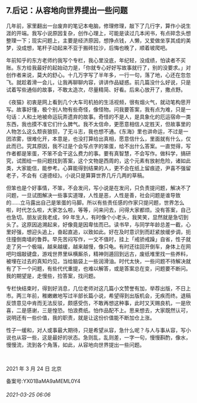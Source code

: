 ## 7.后记：从容地向世界提出一些问题
几年前，家里翻出一台废弃的笔记本电脑，修理修理，敲下了几行字，算作小说生涯的开端。我写小说原因复杂，创作心理上，可能是读过几本闲书，有点碎念头想整理一下；现实问题上，主要是经济原因，想挣点钱，人懒，又爱做坐享其成的美梦，没成想，笔杆子动起来不亚于搬砖拉沙，后悔也晚了，顺着坡爬吧。


年前知乎的东方老师约我写个专栏，我心里没底，年纪轻，没成绩，怕读者不买账。东方给我最好的起始动力是，「你就专心好好写故事就行了，别的没要求。」对创作者来说，莫大的舒心。十几万字写了半年多，一行一句，落了地，心还在忽忽飞。就趁着滑一会儿，让我再聊聊内容，讲讲作品疑惑。前几篇没什么好说，只是试着写些通俗的故事，不敢太造次，尽量精简、好看。后来心放开了，撒点野。


《夜猫》初衷是网上看到几个大车司机拍的生活视频，很有烟火气，就动笔构思开写。故事好懂，极个别人物有些奇怪，像怪物。问我要答案，我有点为难，只是一句话：人和土地被命运玩弄遗弃的故事。奇怪的不是人，是具象化的厄运宿命一类东西，我也摸不准它们什么脾气。我不太信命，更愿意相信人定胜天，但故事里的人物怎么这么颓丧狼狈，了无斗志，我也想不通。《东海》里也讲命运，不过是一团浓雾，很难化开，本意是，也没打算给出真相，愿意信什么，里面就有什么，仅此而已。究其原因，我不过是个会写点字的笨蛋，给不出什么答案。一直觉得，写作者都是笨蛋，不笨不会干这么费力的事。要有真智慧，不会写作。做科学，搞研究，试图给一些问题找到答案，这个文物是西周的，这个元素有放射危险，诸如此类，大家能信，能参考。心算能得到结果的人，更不会在纸上留痕迹，尹喜不强留老子，不会有《道德经》。小说只是算算世界几斤几两的草稿。


但笨也是个好事情，不笨，不会发问，写小说是在发问，只负责提问题，解决不了问题，一旦试图解决一些事实道理，人性是恶，人性是善，社会问题是谁导致的……立马露出自己是笨蛋的马脚。所以有些责任感的作家只提问题，世界怎么啦，时代怎么啦，大家怎么啦，等等，问来问去，问得大家都烦。没有答案，自己也急切。朋友说我老成，99 年生人，有时像个小老头，我笑笑，显然就是急切到头了。这原因追溯起来，好像竟是因卑怯而已。读书早，与同学年龄总差一截，心里好强，想迎头追上，奋起直追，以致如此。好在及时意识到而赶紧放缓步调，扼住撞倒南墙的鲁莽。早先苦闷写作，一文不值时，挂上「戒骄戒躁」自省，性子就走了另一个极端，越来越缓，越来越慢，像只龟。有时还往回开倒车，身体上在网吧叼烟敲键盘，游戏世界里纵横厮杀，精神则遁回到远古，废纸堆里找一些养料，被埋在过去的真知灼见，当给脑袋上一些润滑油。时代太快，一些问题不待解决就有了下一个问题，有些代代重提，也难以解答，或是答案总在变，问题要不断问。我的期望是，走慢些，捡答案，找问题。


专栏快结束时，得到好消息，几位老师对这几篇小文赞誉有加，举荐出版，不日上市。两三年前，稚嫩嫩地写过半部长篇小说，希望得到出版机会，无疾而终。退稿反馈意见中肯而无法反驳，颇感受伤，不敢再想这种事，此时又天赐良机，一是欣喜，二是感谢，三是惶恐。怕浪费纸。怕作品配不上。思来想去，大家既然认可，说明还有一些价值，我的职责，就是让这份价值能不断加仓上涨。


性子一缓和，对人或事最大期待，只是希望从容，急什么呢？与人与事从容，写小说也从容一些，这是最好的状态。急则乱，乱则差，一字一句，慢慢斟酌，像水，慢慢流，流到各个角落，如此，从容地向世界提出一些问题。


 


2021 年 3 月 24 日 北京


备案号:YX01BaMA9aMEML0Y4


###### 2021-03-25 06:06
